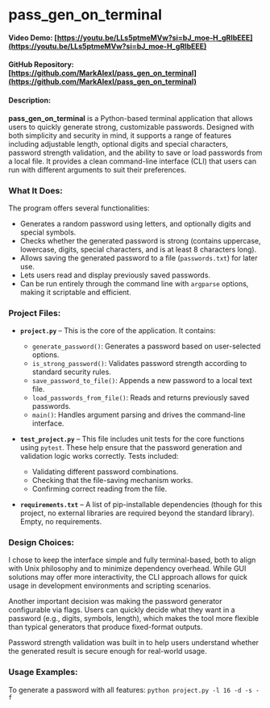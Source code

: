 # pass_gen_on_terminal
#### Video Demo: [https://youtu.be/LLs5ptmeMVw?si=bJ_moe-H_gRIbEEE](https://youtu.be/LLs5ptmeMVw?si=bJ_moe-H_gRIbEEE)
#### GitHub Repository: [https://github.com/MarkAlexI/pass_gen_on_terminal](https://github.com/MarkAlexI/pass_gen_on_terminal)

#### Description:

**pass_gen_on_terminal** is a Python-based terminal application that allows users to quickly generate strong, customizable passwords. Designed with both simplicity and security in mind, it supports a range of features including adjustable length, optional digits and special characters, password strength validation, and the ability to save or load passwords from a local file. It provides a clean command-line interface (CLI) that users can run with different arguments to suit their preferences.

### What It Does:

The program offers several functionalities:
- Generates a random password using letters, and optionally digits and special symbols.
- Checks whether the generated password is strong (contains uppercase, lowercase, digits, special characters, and is at least 8 characters long).
- Allows saving the generated password to a file (`passwords.txt`) for later use.
- Lets users read and display previously saved passwords.
- Can be run entirely through the command line with `argparse` options, making it scriptable and efficient.

### Project Files:

- **`project.py`** – This is the core of the application. It contains:
  - `generate_password()`: Generates a password based on user-selected options.
  - `is_strong_password()`: Validates password strength according to standard security rules.
  - `save_password_to_file()`: Appends a new password to a local text file.
  - `load_passwords_from_file()`: Reads and returns previously saved passwords.
  - `main()`: Handles argument parsing and drives the command-line interface.

- **`test_project.py`** – This file includes unit tests for the core functions using `pytest`. These help ensure that the password generation and validation logic works correctly. Tests included:
  - Validating different password combinations.
  - Checking that the file-saving mechanism works.
  - Confirming correct reading from the file.

- **`requirements.txt`** – A list of pip-installable dependencies (though for this project, no external libraries are required beyond the standard library). Empty, no requirements.

### Design Choices:

I chose to keep the interface simple and fully terminal-based, both to align with Unix philosophy and to minimize dependency overhead. While GUI solutions may offer more interactivity, the CLI approach allows for quick usage in development environments and scripting scenarios.

Another important decision was making the password generator configurable via flags. Users can quickly decide what they want in a password (e.g., digits, symbols, length), which makes the tool more flexible than typical generators that produce fixed-format outputs.

Password strength validation was built in to help users understand whether the generated result is secure enough for real-world usage.

### Usage Examples:

To generate a password with all features:
`python project.py -l 16 -d -s -f`

